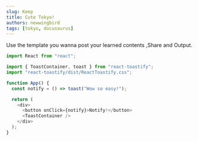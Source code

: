 ```yaml
---
slug: Keep
title: Cute Tokyo!
authors: newwingbird
tags: [tokyo, docusaurus]
---
```


Use the template you wanna post your learned contents ,Share and Output.

```js
import React from "react";

import { ToastContainer, toast } from "react-toastify";
import "react-toastify/dist/ReactToastify.css";

function App() {
  const notify = () => toast("Wow so easy!");

  return (
    <div>
      <button onClick={notify}>Notify!</button>
      <ToastContainer />
    </div>
  );
}
```
